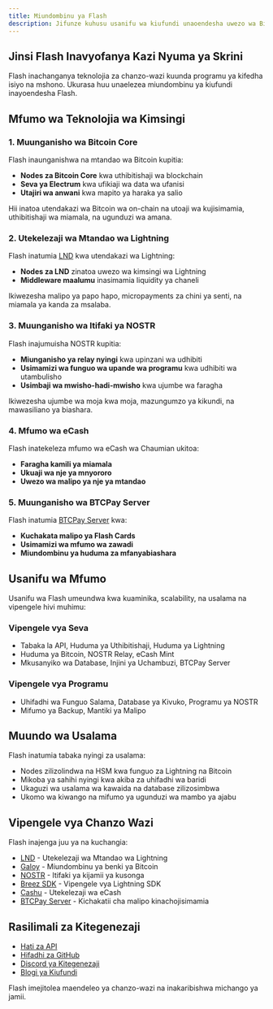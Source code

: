 ```yaml
---
title: Miundombinu ya Flash
description: Jifunze kuhusu usanifu wa kiufundi unaoendesha uwezo wa Bitcoin, Lightning, na NOSTR wa Flash
---
```


## Jinsi Flash Inavyofanya Kazi Nyuma ya Skrini

Flash inachanganya teknolojia za chanzo-wazi kuunda programu ya kifedha isiyo na mshono. Ukurasa huu unaelezea miundombinu ya kiufundi inayoendesha Flash.

## Mfumo wa Teknolojia wa Kimsingi

### 1. Muunganisho wa Bitcoin Core

Flash inaunganishwa na mtandao wa Bitcoin kupitia:
- **Nodes za Bitcoin Core** kwa uthibitishaji wa blockchain
- **Seva ya Electrum** kwa ufikiaji wa data wa ufanisi
- **Utajiri wa anwani** kwa mapito ya haraka ya salio

Hii inatoa utendakazi wa Bitcoin wa on-chain na utoaji wa kujisimamia, uthibitishaji wa miamala, na ugunduzi wa amana.

### 2. Utekelezaji wa Mtandao wa Lightning

Flash inatumia [LND](https://github.com/lightningnetwork/lnd) kwa utendakazi wa Lightning:

- **Nodes za LND** zinatoa uwezo wa kimsingi wa Lightning
- **Middleware maalumu** inasimamia liquidity ya chaneli

Ikiwezesha malipo ya papo hapo, micropayments za chini ya senti, na miamala ya kanda za msalaba.

### 3. Muunganisho wa Itifaki ya NOSTR

Flash inajumuisha NOSTR kupitia:
- **Miunganisho ya relay nyingi** kwa upinzani wa udhibiti
- **Usimamizi wa funguo wa upande wa programu** kwa udhibiti wa utambulisho
- **Usimbaji wa mwisho-hadi-mwisho** kwa ujumbe wa faragha

Ikiwezesha ujumbe wa moja kwa moja, mazungumzo ya kikundi, na mawasiliano ya biashara.

### 4. Mfumo wa eCash

Flash inatekeleza mfumo wa eCash wa Chaumian ukitoa:
- **Faragha kamili ya miamala**
- **Ukuaji wa nje ya mnyororo**
- **Uwezo wa malipo ya nje ya mtandao**

### 5. Muunganisho wa BTCPay Server

Flash inatumia [BTCPay Server](https://btcpayserver.org/) kwa:
- **Kuchakata malipo ya Flash Cards**
- **Usimamizi wa mfumo wa zawadi**
- **Miundombinu ya huduma za mfanyabiashara**

## Usanifu wa Mfumo

Usanifu wa Flash umeundwa kwa kuaminika, scalability, na usalama na vipengele hivi muhimu:

### Vipengele vya Seva
- Tabaka la API, Huduma ya Uthibitishaji, Huduma ya Lightning
- Huduma ya Bitcoin, NOSTR Relay, eCash Mint
- Mkusanyiko wa Database, Injini ya Uchambuzi, BTCPay Server

### Vipengele vya Programu
- Uhifadhi wa Funguo Salama, Database ya Kivuko, Programu ya NOSTR
- Mifumo ya Backup, Mantiki ya Malipo

## Muundo wa Usalama

Flash inatumia tabaka nyingi za usalama:
- Nodes zilizolindwa na HSM kwa funguo za Lightning na Bitcoin
- Mikoba ya sahihi nyingi kwa akiba za uhifadhi wa baridi
- Ukaguzi wa usalama wa kawaida na database zilizosimbwa
- Ukomo wa kiwango na mifumo ya ugunduzi wa mambo ya ajabu

## Vipengele vya Chanzo Wazi

Flash inajenga juu ya na kuchangia:
- [LND](https://github.com/lightningnetwork/lnd) - Utekelezaji wa Mtandao wa Lightning
- [Galoy](https://github.com/GaloyMoney/galoy) - Miundombinu ya benki ya Bitcoin
- [NOSTR](https://github.com/nostr-protocol/nostr) - Itifaki ya kijamii ya kusonga
- [Breez SDK](https://github.com/breez/breez-sdk) - Vipengele vya Lightning SDK
- [Cashu](https://github.com/cashubtc/cashu) - Utekelezaji wa eCash
- [BTCPay Server](https://github.com/btcpayserver/btcpayserver) - Kichakatii cha malipo kinachojisimamia

## Rasilimali za Kitegenezaji

- [Hati za API](https://docs.getflash.io/api)
- [Hifadhi za GitHub](https://github.com/LNFlash)
- [Discord ya Kitegenezaji](https://discord.gg/flashbitcoin)
- [Blogi ya Kiufundi](https://blog.getflash.io/tech)

Flash imejitolea maendeleo ya chanzo-wazi na inakaribishwa michango ya jamii.
